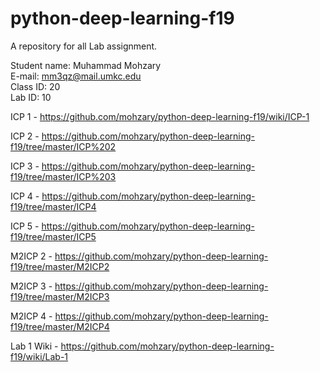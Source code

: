 # python-deep-learning-f19
A repository for all Lab assignment.

Student name: Muhammad Mohzary<br>
E-mail: mm3qz@mail.umkc.edu<br>
Class ID: 20<br>
Lab ID: 10

ICP 1 - https://github.com/mohzary/python-deep-learning-f19/wiki/ICP-1

ICP 2 - https://github.com/mohzary/python-deep-learning-f19/tree/master/ICP%202

ICP 3 - https://github.com/mohzary/python-deep-learning-f19/tree/master/ICP%203

ICP 4 - https://github.com/mohzary/python-deep-learning-f19/tree/master/ICP4

ICP 5 - https://github.com/mohzary/python-deep-learning-f19/tree/master/ICP5

M2ICP 2 - https://github.com/mohzary/python-deep-learning-f19/tree/master/M2ICP2

M2ICP 3 - https://github.com/mohzary/python-deep-learning-f19/tree/master/M2ICP3


M2ICP 4 - https://github.com/mohzary/python-deep-learning-f19/tree/master/M2ICP4

Lab 1 Wiki - https://github.com/mohzary/python-deep-learning-f19/wiki/Lab-1
